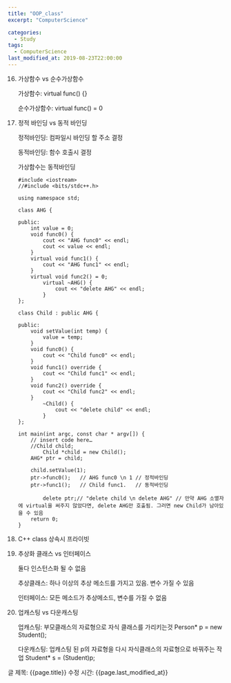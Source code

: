 ```yaml
---
title: "OOP_class"
excerpt: "ComputerScience"

categories:
  - Study
tags:
  - ComputerScience
last_modified_at: 2019-08-23T22:00:00
---
```


16. 가상함수 vs 순수가상함수

    가상함수: virtual func() {}

    순수가상함수: virtual func() = 0

17. 정적 바인딩 vs 동적 바인딩

    정적바인딩: 컴파일시 바인딩 할 주소 결정

    동적바인딩: 함수 호출시 결정

    가상함수는 동적바인딩

        #include <iostream>
        //#include <bits/stdc++.h>
        
        using namespace std;
        
        class AHG {
            
        public:
            int value = 0;
            void func0() {
                cout << "AHG func0" << endl;
                cout << value << endl;
            }
            virtual void func1() {
                cout << "AHG func1" << endl;
            }
            virtual void func2() = 0;
                virtual ~AHG() {
                    cout << "delete AHG" << endl;
                }
        };
        
        class Child : public AHG {
            
        public:
            void setValue(int temp) {
                value = temp;
            }
            void func0() {
                cout << "Child func0" << endl;
            }
            void func1() override {
                cout << "Child func1" << endl;
            }
            void func2() override {
                cout << "Child func2" << endl;
            }
                ~Child() {
                    cout << "delete child" << endl;
                }
        };
        
        int main(int argc, const char * argv[]) {
            // insert code here…
            //Child child;
                Child *child = new Child();
            AHG* ptr = child;
            
            child.setValue(1);
            ptr->func0();   // AHG func0 \n 1 // 정적바인딩
            ptr->func1();   // Child func1.   // 동적바인딩
            
                delete ptr;// "delete child \n delete AHG" // 만약 AHG 소멸자에 virtual을 써주지 않았다면, delete AHG만 호출됨. 그러면 new Child가 남아있을 수 있음
            return 0;
        }

18. C++ class 상속시 프라이빗
19. 추상화 클래스 vs 인터페이스

    둘다 인스턴스화 될 수 없음

    추상클래스: 하나 이상의 추상 메소드를 가지고 있음. 변수 가질 수 있음

    인터페이스: 모든 메소드가 추상메소드, 변수를 가질 수 없음

20. 업캐스팅 vs 다운캐스팅

    업캐스팅: 부모클래스의 자료형으로 자식 클래스를 가리키는것 Person* p = new Student();

    다운캐스팅: 업캐스팅 된 p의 자료형을 다시 자식클래스의 자료형으로 바꿔주는 작업 Student* s = (Student)p;

글 제목: {{page.title}}
수정 시간: {{page.last_modified_at}}

